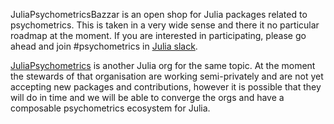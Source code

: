 JuliaPsychometricsBazzar is an open shop for Julia packages related to psychometrics. This is taken in a very wide sense and there it no particular roadmap at the moment. If you are interested in participating, please go ahead and join #psychometrics in [Julia slack](https://julialang.org/slack/).

[JuliaPsychometrics](https://github.com/JuliaPsychometrics) is another Julia org for the same topic. At the moment the stewards of that organisation are working semi-privately and are not yet accepting new packages and contributions, however it is possible that they will do in time and we will be able to converge the orgs and have a composable psychometrics ecosystem for Julia.
